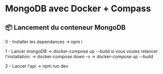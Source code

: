 # MongoDB avec Docker + Compass

## 📦 Lancement du conteneur MongoDB

0 - Installer les dependances
-> npm i

1 - Lancer mongoDB
-> docker-compose up --build 
si vous voulez relancer l'installation:
-> docker-compose down -v
-> docker-compose up --build

2 - Lancer l'api
-> npm run dev